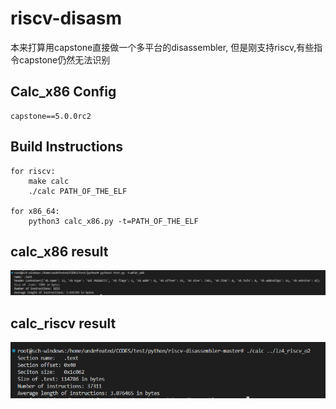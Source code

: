 # riscv-disasm

本来打算用capstone直接做一个多平台的disassembler, 但是刚支持riscv,有些指令capstone仍然无法识别
## Calc_x86 Config
```
capstone==5.0.0rc2
```

## Build Instructions

```
for riscv: 
    make calc
    ./calc PATH_OF_THE_ELF

for x86_64:
    python3 calc_x86.py -t=PATH_OF_THE_ELF
```

## calc_x86 result
![x86 result](/img/result_x86.png)
## calc_riscv result
![riscv result](/img/result_riscv.png)
